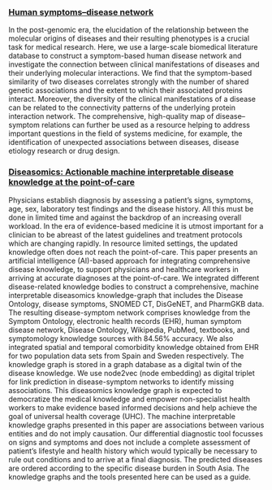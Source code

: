 ### [Human symptoms–disease network](https://www.nature.com/articles/ncomms5212)
In the post-genomic era, the elucidation of the relationship between the molecular origins of diseases and their resulting phenotypes is a crucial task for medical research. Here, we use a large-scale biomedical literature database to construct a symptom-based human disease network and investigate the connection between clinical manifestations of diseases and their underlying molecular interactions. We find that the symptom-based similarity of two diseases correlates strongly with the number of shared genetic associations and the extent to which their associated proteins interact. Moreover, the diversity of the clinical manifestations of a disease can be related to the connectivity patterns of the underlying protein interaction network. The comprehensive, high-quality map of disease–symptom relations can further be used as a resource helping to address important questions in the field of systems medicine, for example, the identification of unexpected associations between diseases, disease etiology research or drug design.

### [Diseasomics: Actionable machine interpretable disease knowledge at the point-of-care](https://journals.plos.org/digitalhealth/article?id=10.1371/journal.pdig.0000128)
Physicians establish diagnosis by assessing a patient’s signs, symptoms, age, sex, laboratory test findings and the disease history. All this must be done in limited time and against the backdrop of an increasing overall workload. In the era of evidence-based medicine it is utmost important for a clinician to be abreast of the latest guidelines and treatment protocols which are changing rapidly. In resource limited settings, the updated knowledge often does not reach the point-of-care. This paper presents an artificial intelligence (AI)-based approach for integrating comprehensive disease knowledge, to support physicians and healthcare workers in arriving at accurate diagnoses at the point-of-care. We integrated different disease-related knowledge bodies to construct a comprehensive, machine interpretable diseasomics knowledge-graph that includes the Disease Ontology, disease symptoms, SNOMED CT, DisGeNET, and PharmGKB data. The resulting disease-symptom network comprises knowledge from the Symptom Ontology, electronic health records (EHR), human symptom disease network, Disease Ontology, Wikipedia, PubMed, textbooks, and symptomology knowledge sources with 84.56% accuracy. We also integrated spatial and temporal comorbidity knowledge obtained from EHR for two population data sets from Spain and Sweden respectively. The knowledge graph is stored in a graph database as a digital twin of the disease knowledge. We use node2vec (node embedding) as digital triplet for link prediction in disease-symptom networks to identify missing associations. This diseasomics knowledge graph is expected to democratize the medical knowledge and empower non-specialist health workers to make evidence based informed decisions and help achieve the goal of universal health coverage (UHC). The machine interpretable knowledge graphs presented in this paper are associations between various entities and do not imply causation. Our differential diagnostic tool focusses on signs and symptoms and does not include a complete assessment of patient’s lifestyle and health history which would typically be necessary to rule out conditions and to arrive at a final diagnosis. The predicted diseases are ordered according to the specific disease burden in South Asia. The knowledge graphs and the tools presented here can be used as a guide.